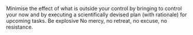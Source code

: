 Minimise the effect of what is outside your control by bringing to control your now and by executing a scientifically devised plan (with rationale) for upcoming tasks. Be explosive
No mercy, no retreat, no excuse, no resistance.